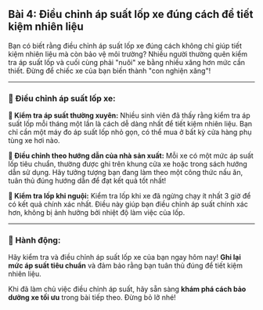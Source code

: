 ## Bài 4: Điều chỉnh áp suất lốp xe đúng cách để tiết kiệm nhiên liệu

Bạn có biết rằng điều chỉnh áp suất lốp xe đúng cách không chỉ giúp tiết kiệm nhiên liệu mà còn bảo vệ môi trường? Nhiều người thường quên kiểm tra áp suất lốp và cuối cùng phải "nuôi" xe bằng nhiều xăng hơn mức cần thiết. Đừng để chiếc xe của bạn biến thành "con nghiện xăng"!

---

### 📌 Điều chỉnh áp suất lốp xe:

**🔹 Kiểm tra áp suất thường xuyên:**
Nhiều sinh viên đã thấy rằng kiểm tra áp suất lốp mỗi tháng một lần là cách dễ dàng nhất để tiết kiệm nhiên liệu. Bạn chỉ cần một máy đo áp suất lốp nhỏ gọn, có thể mua ở bất kỳ cửa hàng phụ tùng xe hơi nào.

**🔹 Điều chỉnh theo hướng dẫn của nhà sản xuất:**
Mỗi xe có một mức áp suất lốp tiêu chuẩn, thường được ghi trên khung cửa xe hoặc trong sách hướng dẫn sử dụng. Hãy tưởng tượng bạn đang làm theo một công thức nấu ăn, tuân thủ đúng hướng dẫn để đạt kết quả tốt nhất!

**🔹 Kiểm tra lốp khi nguội:**
Kiểm tra lốp khi xe đã ngừng chạy ít nhất 3 giờ để có kết quả chính xác nhất. Điều này giúp bạn điều chỉnh áp suất chính xác hơn, không bị ảnh hưởng bởi nhiệt độ làm việc của lốp.

---

### 🚀 Hành động:

Hãy kiểm tra và điều chỉnh áp suất lốp xe của bạn ngay hôm nay! **Ghi lại mức áp suất tiêu chuẩn** và đảm bảo rằng bạn tuân thủ đúng để tiết kiệm nhiên liệu.

Khi đã làm chủ việc điều chỉnh áp suất, hãy sẵn sàng **khám phá cách bảo dưỡng xe tối ưu** trong bài tiếp theo. Đừng bỏ lỡ nhé!